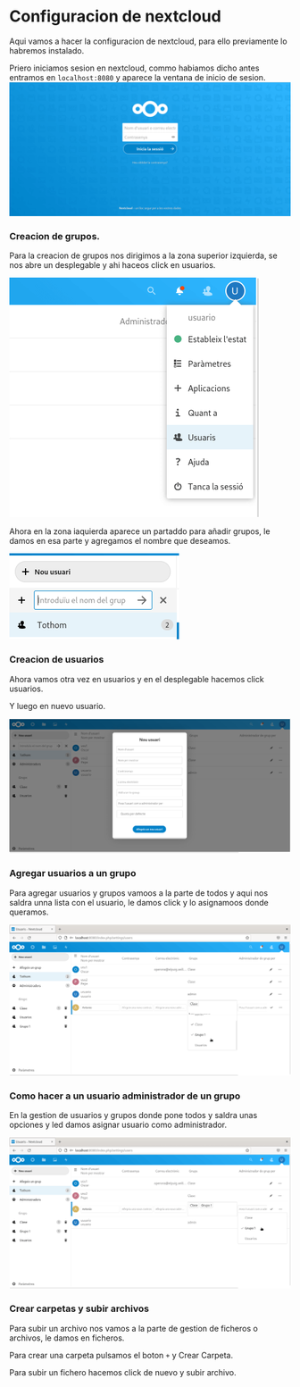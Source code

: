 # Configuracion de nextcloud

Aqui vamos a hacer la configuracion de nextcloud, para ello previamente lo habremos instalado.

Priero iniciamos sesion en nextcloud, commo habiamos dicho antes entramos en `localhost:8080` y aparece la ventana de inicio de sesion.
![](Images/1nx.png)


### Creacion de grupos.

Para la creacion de grupos nos dirigimos a la zona superior izquierda, se nos abre un desplegable y ahi haceos click en usuarios.

![](Images/2nx.png)

Ahora en la zona iaquierda aparece un partaddo para añadir grupos, le damos en esa parte y agregamos el nombre que deseamos.

![](Images/3nx.png)

### Creacion de usuarios

Ahora vamos otra vez en usuarios y en el desplegable hacemos click usuarios.

Y luego en nuevo usuario.

![](Images/4nx.png)

### Agregar usuarios a un grupo

Para agregar usuarios y grupos vamoos a la parte de todos y aqui nos saldra unna lista con el usuario, le damos click y lo asignamoos donde queramos.

![](Images/5nx.png)

### Como hacer a un usuario administrador de un grupo

En la gestion de usuarios y grupos donde pone todos y saldra unas opciones y led damos asignar usuario como administrador.

![](Images/6nx.png)

### Crear carpetas y subir archivos

Para subir un archivo nos vamos a la parte de gestion de ficheros o archivos, le damos en ficheros.

Para crear una carpeta pulsamos el boton `+` y Crear Carpeta.

Para subir un fichero hacemos click de nuevo y subir archivo.
